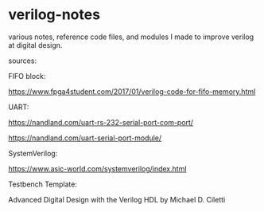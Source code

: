 ﻿# verilog-notes

various notes, reference code files, and modules I made to improve verilog at digital design.

sources:

FIFO block:

https://www.fpga4student.com/2017/01/verilog-code-for-fifo-memory.html

UART:

https://nandland.com/uart-rs-232-serial-port-com-port/

https://nandland.com/uart-serial-port-module/

SystemVerilog:

https://www.asic-world.com/systemverilog/index.html 

Testbench Template:

Advanced Digital Design with the Verilog HDL by Michael D. Ciletti
